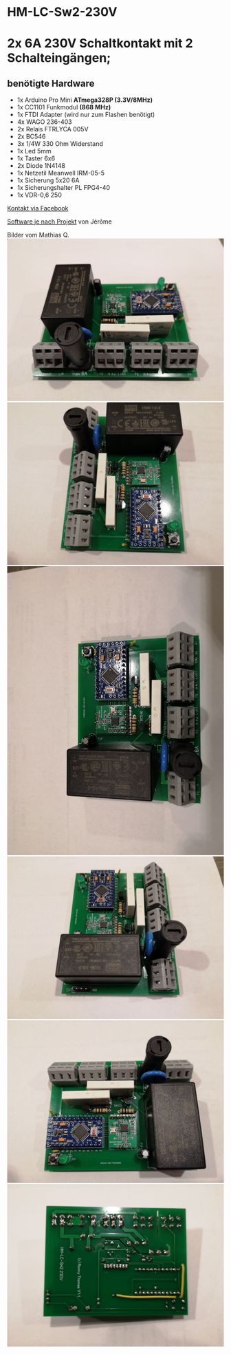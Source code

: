﻿# HM-LC-Sw2-230V
# 2x 6A 230V Schaltkontakt mit 2 Schalteingängen; 

## benötigte Hardware
* 1x Arduino Pro Mini **ATmega328P (3.3V/8MHz)**
* 1x CC1101 Funkmodul **(868 MHz)**
* 1x FTDI Adapter (wird nur zum Flashen benötigt)
* 4x WAGO 236-403
* 2x Relais FTRLYCA 005V
* 2x BC546
* 3x 1/4W 330 Ohm Widerstand
* 1x Led 5mm
* 1x Taster 6x6
* 2x Diode 1N4148
* 1x Netzetil Meanwell IRM-05-5
* 1x Sicherung 5x20 6A
* 1x Sicherungshalter PL FPG4-40
* 1x VDR-0,6 250


[Kontakt via Facebook](https://www.facebook.com/ronny.thomas.83)

[Software je nach Projekt](https://github.com/jp112sdl/Beispiel_AskSinPP/blob/master/examples/HM-LC-Sw2-FM/HM-LC-Sw2-FM.ino) von Jérôme


Bilder vom Mathias Q.
![complete](Images/1.jpg)
![complete](Images/2.jpg)
![complete](Images/3.jpg)
![complete](Images/4.jpg)
![complete](Images/5.jpg)
![complete](Images/6.jpg)

